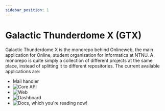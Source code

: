 ```yaml
---
sidebar_position: 1
---
```


# Galactic Thunderdome X (GTX)

Galactic Thunderdome X is the monorepo behind Onlineweb, the main application for Online, student organization for Informatics at NTNU. A monorepo is quite simply a collection of different projects at the same place, instead of splitting it to different repositories. The current available applications are:

- Mail handler
- ![Core API](/apps/ow-api)
- ![Web](/apps/web)
- ![Dashboard](/apps/dashboard)
- ![Docs](/apps/docs), which you're reading now!

